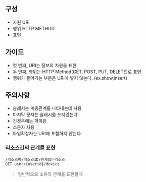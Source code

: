 ## 구성

- 자원 URI
- 행위 HTTP METHOD
- 표현

## 가이드

- 첫 번째, URI는 정보의 자원을 표현
- 두 번째, 행위는 HTTP Method(GET, POST, PUT, DELETE)로 표현
- 행위가 들어가는 부분은 URI에 넣지 않는다. (ex.show,insert)

## 주의사항

- 슬래시는 계층관계를 나타내는데 사용
- 마지막 문자는 슬래시를 쓰지않는다.
- 긴경우에는 하이픈
- 소문자 사용
- 파일확장자는 URI에 포함하지 않는다.

### 리소스간의 관계를 표현

```
/리소스명/리소스ID/관계있는리소스
GET user/{userid}/device
```

> 일반적으로 소유의 관계를 표현할때
